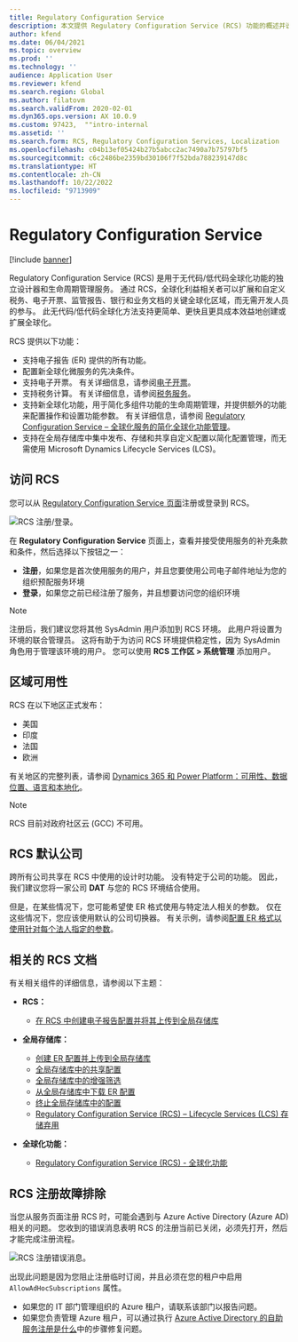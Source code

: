 ```yaml
---
title: Regulatory Configuration Service
description: 本文提供 Regulatory Configuration Service (RCS) 功能的概述并说明如何访问服务。
author: kfend
ms.date: 06/04/2021
ms.topic: overview
ms.prod: ''
ms.technology: ''
audience: Application User
ms.reviewer: kfend
ms.search.region: Global
ms.author: filatovm
ms.search.validFrom: 2020-02-01
ms.dyn365.ops.version: AX 10.0.9
ms.custom: 97423,  ""intro-internal
ms.assetid: ''
ms.search.form: RCS, Regulatory Configuration Services, Localization
ms.openlocfilehash: c04b13ef05424b27b5abcc2ac7490a7b75797bf5
ms.sourcegitcommit: c6c2486be2359bd30106f7f52bda788239147d8c
ms.translationtype: HT
ms.contentlocale: zh-CN
ms.lasthandoff: 10/22/2022
ms.locfileid: "9713909"
---
```

# <a name="regulatory-configuration-service"></a>Regulatory Configuration Service

[!include [banner](../includes/banner.md)]

Regulatory Configuration Service (RCS) 是用于无代码/低代码全球化功能的独立设计器和生命周期管理服务。 通过 RCS，全球化利益相关者可以扩展和自定义税务、电子开票、监管报告、银行和业务文档的关键全球化区域，而无需开发人员的参与。 此无代码/低代码全球化方法支持更简单、更快且更具成本效益地创建或扩展全球化。

RCS 提供以下功能：

- 支持电子报告 (ER) 提供的所有功能。
- 配置新全球化微服务的先决条件。
- 支持电子开票。 有关详细信息，请参阅[电子开票](/dynamics365-release-plan/2021wave1/finance-operations/dynamics365-finance/electronic-invoicing-add-on-dynamics-365-ga)。
- 支持税务计算。 有关详细信息，请参阅[税务服务](/dynamics365-release-plan/2021wave1/finance-operations/dynamics365-finance/tax-service-preview)。
- 支持新全球化功能，用于简化多组件功能的生命周期管理，并提供额外的功能来配置操作和设置功能参数。 有关详细信息，请参阅 [Regulatory Configuration Service – 全球化服务的简化全球化功能管理](/dynamics365-release-plan/2021wave1/finance-operations/dynamics365-finance/regulatory-configuration-service-simplified-globalization-feature-management-globalization-services)。
- 支持在全局存储库中集中发布、存储和共享自定义配置以简化配置管理，而无需使用 Microsoft Dynamics Lifecycle Services (LCS)。

## <a name="access-rcs"></a>访问 RCS

您可以从 [Regulatory Configuration Service 页面](https://marketing.configure.global.dynamics.com/)注册或登录到 RCS。

![RCS 注册/登录。](media/202103_RCS%20Marketing%20page_updated_1.jpg)

在 **Regulatory Configuration Service** 页面上，查看并接受使用服务的补充条款和条件，然后选择以下按钮之一：

- **注册**，如果您是首次使用服务的用户，并且您要使用公司电子邮件地址为您的组织预配服务环境
- **登录**，如果您之前已经注册了服务，并且想要访问您的组织环境

> [!NOTE] 
> 注册后，我们建议您将其他 SysAdmin 用户添加到 RCS 环境。 此用户将设置为环境的联合管理员。 这将有助于为访问 RCS 环境提供稳定性，因为 SysAdmin 角色用于管理该环境的用户。 您可以使用 **RCS 工作区 > 系统管理** 添加用户。

## <a name="regional-availability"></a>区域可用性

RCS 在以下地区正式发布：

- 美国
- 印度
- 法国
- 欧洲

有关地区的完整列表，请参阅 [Dynamics 365 和 Power Platform：可用性、数据位置、语言和本地化](https://aka.ms/dynamics_365_international_availability_deck)。

> [!NOTE] 
> RCS 目前对政府社区云 (GCC) 不可用。

## <a name="rcs-default-company"></a>RCS 默认公司

跨所有公司共享在 RCS 中使用的设计时功能。 没有特定于公司的功能。 因此，我们建议您将一家公司 **DAT** 与您的 RCS 环境结合使用。

但是，在某些情况下，您可能希望使 ER 格式使用与特定法人相关的参数。 仅在这些情况下，您应该使用默认的公司切换器。 有关示例，请参阅[配置 ER 格式以使用针对每个法人指定的参数](../../fin-ops-core/dev-itpro/analytics/er-app-specific-parameters-configure-format.md)。

## <a name="related-rcs-documentation"></a>相关的 RCS 文档

有关相关组件的详细信息，请参阅以下主题：

- **RCS：**

    - [在 RCS 中创建电子报告配置并将其上传到全局存储库](rcs-global-repo-upload.md)

- **全局存储库：**

    - [创建 ER 配置并上传到全局存储库](rcs-global-repo-upload.md)
    - [全局存储库中的共享配置](rcs-global-repo-share-configuration.md)
    - [全局存储库中的增强筛选](enhanced-filtering-global-repo.md)
    - [从全局存储库中下载 ER 配置](../../fin-ops-core/dev-itpro/analytics/er-download-configurations-global-repo.md)
    - [终止全局存储库中的配置](discontinuing-configurations-rcs-global-repo.md)
    - [Regulatory Configuration Service (RCS) – Lifecycle Services (LCS) 存储弃用](rcs-lcs-repo-dep-faq.md)

- **全球化功能：**

    - [Regulatory Configuration Service (RCS) - 全球化功能](/dynamics365-release-plan/2021wave1/finance-operations/dynamics365-finance/regulatory-configuration-service-simplified-globalization-feature-management-globalization-services)


## <a name="troubleshooting-rcs-sign-up"></a>RCS 注册故障排除

当您从服务页面注册 RCS 时，可能会遇到与 Azure Active Directory (Azure AD) 相关的问题。 您收到的错误消息表明 RCS 的注册当前已关闭，必须先打开，然后才能完成注册流程。

![RCS 注册错误消息。](media/01_RCSSignUpError.jpg)

出现此问题是因为您阻止注册临时订阅，并且必须在您的租户中启用 `AllowAdHocSubscriptions` 属性。 

- 如果您的 IT 部门管理组织的 Azure 租户，请联系该部门以报告问题。
- 如果您负责管理 Azure 租户，可以通过执行 [Azure Active Directory 的自助服务注册是什么](/azure/active-directory/enterprise-users/directory-self-service-signup#how-do-i-control-self-service-settings)中的步骤修复问题。
